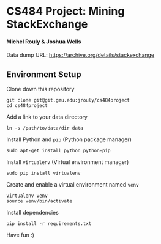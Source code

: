# CS484 Project: Mining StackExchange
#### Michel Rouly & Joshua Wells

Data dump URL: https://archive.org/details/stackexchange

## Environment Setup

Clone down this repository

    git clone git@git.gmu.edu:jrouly/cs484project
    cd cs484project

Add a link to your data directory

    ln -s /path/to/data/dir data

Install Python and `pip` (Python package manager)

    sudo apt-get install python python-pip

Install `virtualenv` (Virtual environment manager)

    sudo pip install virtualenv

Create and enable a virtual environment named `venv`

    virtualenv venv
    source venv/bin/activate

Install dependencies

    pip install -r requirements.txt

Have fun :)
